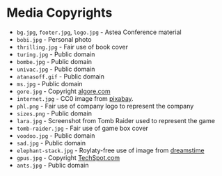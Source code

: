 # Media Copyrights

* `bg.jpg`, `footer.jpg`, `logo.jpg` - Astea Conference material
* `bobi.jpg` - Personal photo
* `thrilling.jpg` - Fair use of book cover
* `turing.jpg` - Public domain
* `bombe.jpg` - Public domain
* `univac.jpg` - Public domain
* `atanasoff.gif` - Public domain
* `ms.jpg` - Public domain
* `gore.jpg` - Copyright [algore.com](https://www.algore.com/)
* `internet.jpg` - CC0 image from [pixabay](https://pixabay.com/en/background-data-network-internet-3228704/).
* `phl.png` - Fair use of company logo to represent the company
* `sizes.png` - Public domain
* `lara.jpg` - Screenshot from Tomb Raider used to represent the game
* `tomb-raider.jpg` - Fair use of game box cover
* `voodoo.jpg` - Public domain
* `sad.jpg` - Public domain
* `elephant-stack.jpg` - Roylaty-free use of image from [dreamstime](https://www.dreamstime.com/stock-image-elephant-stack-elephant-balancing-act-image22931041)
* `gpus.jpg` - Copyright [TechSpot.com](https://www.techspot.com/guides/912-best-graphics-cards-2014/)
* `ants.jpg` - Public domain


